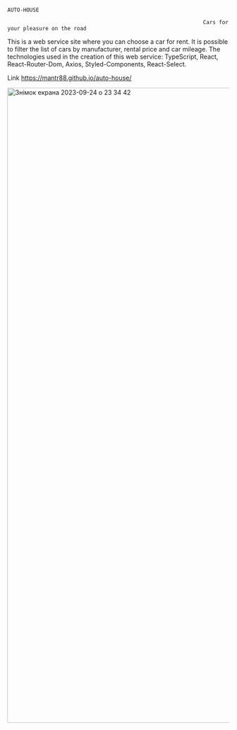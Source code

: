                                                                         AUTO-HOUSE
                                                                        
                                                                  Cars for your pleasure on the road

This is a web service site where you can choose a car for rent. It is possible to filter the list of cars by manufacturer, rental price and car mileage.
The technologies used in the creation of this web service: TypeScript, React, React-Router-Dom, Axios, Styled-Components, React-Select.

Link https://mantr88.github.io/auto-house/ 


<img width="1438" alt="Знімок екрана 2023-09-24 о 23 34 42" src="https://github.com/mantr88/auto-house/assets/109439896/ed0b7924-39d8-4c5d-a85e-fed533b56255">
